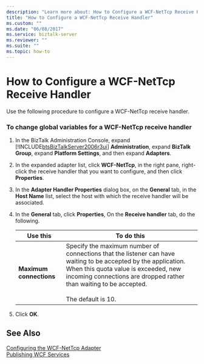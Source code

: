 ```yaml
---
description: "Learn more about: How to Configure a WCF-NetTcp Receive Handler"
title: "How to Configure a WCF-NetTcp Receive Handler"
ms.custom: ""
ms.date: "06/08/2017"
ms.service: biztalk-server
ms.reviewer: ""
ms.suite: ""
ms.topic: how-to
---
```

# How to Configure a WCF-NetTcp Receive Handler
Use the following procedure to configure a WCF-NetTcp receive handler.  

### To change global variables for a WCF-NetTcp receive handler  

1. In the BizTalk Administration Console, expand [!INCLUDE[btsBizTalkServer2006r3ui](../includes/btsbiztalkserver2006r3ui-md.md)] **Administration**, expand **BizTalk Group**, expand **Platform Settings**, and then expand **Adapters**.  

2. In the expanded adapter list, click **WCF-NetTcp**, in the right pane, right-click the receive handler that you want to configure, and then click **Properties**.  

3. In the **Adapter Handler Properties** dialog box, on the **General** tab, in the **Host Name** list, select the host with which the receive handler will be associated.  

4. In the **General** tab, click **Properties**, On the **Receive handler** tab, do the following.  


   |        Use this         |                                                                                                                         To do this                                                                                                                         |
   |-------------------------|------------------------------------------------------------------------------------------------------------------------------------------------------------------------------------------------------------------------------------------------------------|
   | **Maximum connections** | Specify the maximum number of connections that the listener can have waiting to be accepted by the application. When this quota value is exceeded, new incoming connections are dropped rather than waiting to be accepted.<br /><br /> The default is 10. |


5. Click **OK**.  

## See Also  
 [Configuring the WCF-NetTcp Adapter](../core/configuring-the-wcf-nettcp-adapter.md)   
 [Publishing WCF Services](../core/publishing-wcf-services.md)
